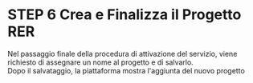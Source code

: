 # STEP 6 Crea e Finalizza il Progetto RER

Nel passaggio finale della procedura di attivazione del servizio, viene richiesto di assegnare un nome al progetto e di salvarlo.\
Dopo il salvataggio, la piattaforma mostra l'aggiunta del nuovo progetto
